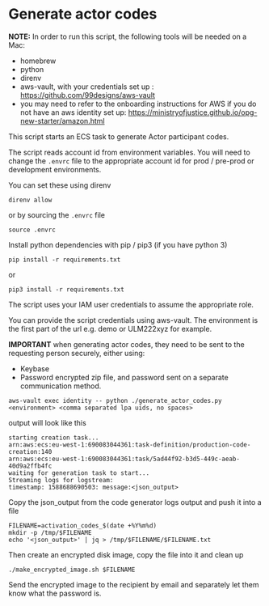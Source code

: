 # Generate actor codes

**NOTE:** In order to run this script, the following tools will be needed on a Mac:

- homebrew
- python
- direnv
- aws-vault, with your credentials set up : <https://github.com/99designs/aws-vault>
- you may need to refer to the onboarding instructions for AWS if you do not have an aws identity set up: <https://ministryofjustice.github.io/opg-new-starter/amazon.html>

This script starts an ECS task to generate Actor participant codes.

The script reads account id from environment variables.
You will need to change the `.envrc` file to the appropriate account id for prod / pre-prod or development environments.

You can set these using direnv

``` shell
direnv allow
```

 or by sourcing the `.envrc` file

``` shell
source .envrc
```

Install python dependencies with pip / pip3 (if you have python 3)

``` shell
pip install -r requirements.txt
```

or

```shell
pip3 install -r requirements.txt
```

The script uses your IAM user credentials to assume the appropriate role.

You can provide the script credentials using aws-vault.
The environment is the first part of the url e.g. demo or ULM222xyz for example.

**IMPORTANT** when generating actor codes, they need to be sent to the requesting person securely, either using:

- Keybase
- Password encrypted zip file, and password sent on a separate communication method.

``` shell
aws-vault exec identity -- python ./generate_actor_codes.py  <environment> <comma separated lpa uids, no spaces>
```

output will look like this

``` log
starting creation task...
arn:aws:ecs:eu-west-1:690083044361:task-definition/production-code-creation:140
arn:aws:ecs:eu-west-1:690083044361:task/5ad44f92-b3d5-449c-aeab-40d9a2ffb4fc
waiting for generation task to start...
Streaming logs for logstream:
timestamp: 1588688690503: message:<json_output>
```

Copy the json_output from the code generator logs output and push it into a file

``` shell
FILENAME=activation_codes_$(date +%Y%m%d)
mkdir -p /tmp/$FILENAME
echo '<json_output>' | jq > /tmp/$FILENAME/$FILENAME.txt
```

Then create an encrypted disk image, copy the file into it and clean up

``` shell
./make_encrypted_image.sh $FILENAME
```

Send the encrypted image to the recipient by email and separately let them know what the password is.
